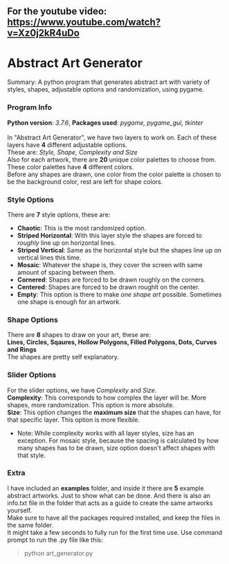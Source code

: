 ## **For the youtube video: https://www.youtube.com/watch?v=Xz0j2kR4uDo**
# Abstract Art Generator
Summary: A python program that generates abstract art with variety of styles, shapes, adjustable options and randomization, using pygame.

### Program Info
**Python version**: *3.7.6*,  **Packages used**: *pygame, pygame_gui, tkinter*<br /><br />
In "Abstract Art Generator", we have two layers to work on. Each of these layers have **4** different adjustable options.<br />
These are: *Style, Shape, Complexity and Size*<br />
Also for each artwork, there are **20** unique color palettes to choose from. These color palettes have **4** different colors.<br />
Before any shapes are drawn, one color from the color palette is chosen to be the background color, rest are left for shape colors.<br />

### Style Options
There are **7** style options, these are:<br />
* **Chaotic**: This is the most randomized option.<br />
* **Striped Horizontal**: With this layer style the shapes are forced to *roughly* line up on horizontal lines.<br />
* **Striped Vertical**: Same as the horizontal style but the shapes line up on vertical lines this time.<br />
* **Mosaic**: Whatever the shape is, they cover the screen with same amount of spacing between them.<br />
* **Cornered**: Shapes are forced to be drawn roughly on the corners.<br />
* **Centered**: Shapes are forced to be drawn roughlt on the center.<br />
* **Empty**: This option is there to make *one shape art* possible. Sometimes one shape is enough for an artwork.<br />

### Shape Options
There are **8** shapes to draw on your art, these are:<br />
**Lines, Circles, Sqaures, Hollow Polygons, Filled Polygons, Dots, Curves and Rings**<br />
The shapes are pretty self explanatory.<br />

### Slider Options
For the slider options, we have *Complexity* and *Size*.<br />
**Complexity**: This corresponds to how complex the layer will be. More shapes, more randomization. This option is more absolute.<br />
**Size**: This option changes the **maximum size** that the shapes can have, for that specific layer. This option is more flexible.<br />
* Note: While complexity works with all layer styles, size has an exception. For mosaic style, because the spacing is calculated by how many shapes has to be drawn, size option doesn't affect shapes with that style.<br />

### Extra
I have included an **examples** folder, and inside it there are **5** example abstract artworks. Just to show what can be done. And there is also an info.txt file in the folder that acts as a guide to create the same artworks yourself.<br />
Make sure to have all the packages required installed, and keep the files in the same folder.<br />
It might take a few seconds to fully run for the first time use. Use command prompt to run the .py file like this:
> python art_generator.py
